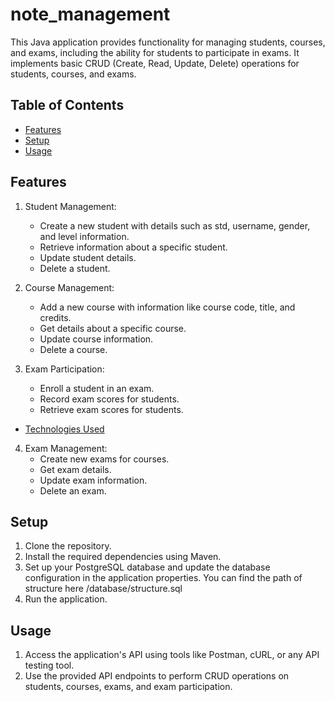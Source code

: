 # note_management

This Java application provides functionality for managing students, courses, and exams, including the ability for students to participate in exams. It implements basic CRUD (Create, Read, Update, Delete) operations for students, courses, and exams.

## Table of Contents
- [Features](#features)
- [Setup](#setup)
- [Usage](#usage)

## Features

1. Student Management:
   - Create a new student with details such as std, username, gender, and level information.
   - Retrieve information about a specific student.
   - Update student details.
   - Delete a student.

2. Course Management:
   - Add a new course with information like course code, title, and credits.
   - Get details about a specific course.
   - Update course information.
   - Delete a course.

3. Exam Participation:
   - Enroll a student in an exam.
   - Record exam scores for students.
   - Retrieve exam scores for students.

- [Technologies Used](#technologies-used)
4. Exam Management:
   - Create new exams for courses.
   - Get exam details.
   - Update exam information.
   - Delete an exam.

## Setup

1. Clone the repository.
2. Install the required dependencies using Maven.
3. Set up your PostgreSQL database and update the database configuration in the application properties. You can find the path of structure here /database/structure.sql
4. Run the application.

## Usage

1. Access the application's API using tools like Postman, cURL, or any API testing tool.
2. Use the provided API endpoints to perform CRUD operations on students, courses, exams, and exam participation.
